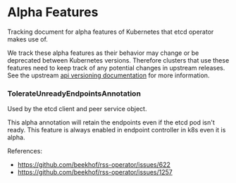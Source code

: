 # Alpha Features

Tracking document for alpha features of Kubernetes that etcd operator makes use of.

We track these alpha features as their behavior may change or be deprecated between Kubernetes versions.
Therefore clusters that use these features need to keep track of any potential changes in upstream releases.
See the upstream [api versioning documentation](https://github.com/kubernetes/community/blob/master/contributors/devel/api_changes.md#alpha-beta-and-stable-versions) for more information.


### TolerateUnreadyEndpointsAnnotation

Used by the etcd client and peer service object.

This alpha annotation will retain the endpoints even if the etcd pod isn't ready.
This feature is always enabled in endpoint controller in k8s even it is alpha.

References:
- https://github.com/beekhof/rss-operator/issues/622
- https://github.com/beekhof/rss-operator/issues/1257
